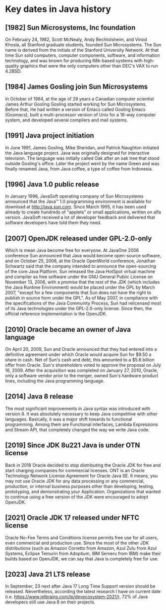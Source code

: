 # Key dates in Java history

## [1982] Sun Microsystems, Inc foundation
On February 24, 1982, Scott McNealy, Andy Bechtolsheim, and Vinod Khosla, all Stanford graduate students, founded Sun Microsystems. 
The Sun name is derived from the initials of the Stanford University Network. 
At that time Sun sold computers, computer components, software, and information technology, and was known for producing 68k-based systems with high-quality graphics that were the only computers other than DEC's VAX to run 4.2BSD.

## [1984] James Gosling join Sun Microsystems
In October of 1984, at the age of 29 years a Canadian computer scientist James Arthur Gosling Gosling started working for Sun Microsystems.
Before that, He had written a version of Emacs called Gosling Emacs (Gosmacs), built a multi-processor version of Unix for a 16-way computer system, and developed several compilers and mail systems.

## [1991] Java project initiation
In June 1991, James Gosling, Mike Sheridan, and Patrick Naughton initiated the Java language project. 
Java was originally designed for interactive television. 
The language was initially called Oak after an oak tree that stood outside Gosling's office. 
Later the project went by the name Green and was finally renamed Java, from Java coffee, a type of coffee from Indonesia.

## [1996] Java 1.0 public release
In January 1996, JavaSoft operating company of Sun Microsystems announced that the Java™ 1.0 programming environment is available for download at http://java.sun.com.
Since March 1995, it has been used already to create hundreds of "applets" or small applications, written on alfa version. 
JavaSoft received a lot of developer feedback and delivered that software developers have told them they need.

## [2007] OpenJDK released under GPL-2.0-only
Which is mean Java become free for everyone.
At JavaOne 2006 conference Sun announced that Java would become open-source software, and on October 25, 2006, at the Oracle OpenWorld conference, 
Jonathan Schwartz said that the company intended to announce the open-sourcing of the core Java Platform.
Sun released the Java HotSpot virtual machine and compiler as free software under the GNU General Public License on November 13, 2006, 
with a promise that the rest of the JDK (which includes the Java Runtime Environment) would be placed under the GPL by March 2007, 
"except for a few components that Sun does not have the right to publish in source form under the GPL".
As of May 2007, in compliance with the specifications of the Java Community Process, Sun had relicensed most of its Java technologies under the GPL-2.0-only license. 
Since then, the official reference implementation is the OpenJDK.

## [2010] Oracle became an owner of Java language
On April 20, 2009, Sun and Oracle announced that they had entered into a definitive agreement under which Oracle would acquire Sun for $9.50 a share in cash.
Net of Sun's cash and debt, this amounted to a $5.6 billion offer from Oracle. Sun's shareholders voted to approve the proposal on July 16, 2009. 
After the acquisition was completed on January 27, 2010, Oracle, only a software vendor prior to the merger, owned Sun's hardware product lines, including the Java programming language.

## [2014] Java 8 release
The most significant improvements in Java syntax was introduced with version 8. It was absolutely necessary to keep Java competitive with other languages.
Basically, it was a major shift towards to functional programming. 
Among them are Functional interfaces, Lambda Expressions and Stream API, that completely changed the way we write Java code. 

## [2019] Since JDK 8u221 Java is under OTN license
Back in 2018 Oracle decided to stop distributing the Oracle JDK for free and start charging companies for commercial licenses. 
ONT is an Oracle Technology Network License Agreement for Oracle Java SE. 
It means, you may not use Oracle JDK for any data processing or any commercial, production, or internal business purposes other than 
developing, testing, prototyping, and demonstrating your Application.
Organizations that wanted to continue using a free version of the JDK were encouraged to adopt OpenJDK.

## [2021] Oracle JDK 17 released under NFTC license
Oracle No-Fee Terms and Conditions license permits free use for all users, even commercial and production use.
Since the most of the other JDK distributions (such as Amazon Corretto from Amazon, Azul Zulu from Azul Systems, Eclipse Temurin from Adoptium, IBM Semeru from IBM) 
make their builds based on OpenJDK, we can say that Java is completely free for use.

## [2023] Java 21 LTS release
In September, 23 next after Java 17 Long Time Support version should be released. Nevertheless, according the latest research I have on current date (i.e. https://www.jetbrains.com/lp/devecosystem-2021/),
72% of Java developers still use Java 8 on their projects.